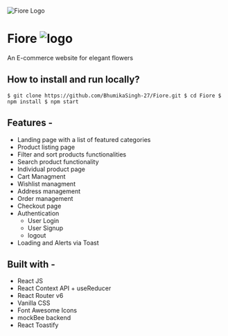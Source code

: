 
![Fiore Logo](https://res.cloudinary.com/dgoldjr3g/image/upload/v1685258825/NegProjects/logo_xx4spr.jpg)
# Fiore ![logo](https://res.cloudinary.com/dgoldjr3g/image/upload/v1685259140/NegProjects/E-commerce/logo1_pskkes.jpg)


An E-commerce website for elegant flowers


## How to install and run locally?

`$ git clone https://github.com/BhumikaSingh-27/Fiore.git
$ cd Fiore
$ npm install
$ npm start`



## Features -

- Landing page with a list of featured categories
- Product listing page
- Filter and sort products functionalities
- Search product functionality
- Individual product page
- Cart Managment
- Wishlist managment
- Address management
- Order management
- Checkout page
- Authentication
    - User Login
    - User Signup
    - logout
- Loading and Alerts via Toast 



##  Built with -

- React JS
- React Context API + useReducer
- React Router v6
- Vanilla CSS
- Font Awesome Icons
- mockBee backend
- React Toastify

